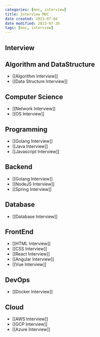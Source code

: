 ```yaml
---
categories: [moc, interview]
title: Interview MOC
date created: 2023-07-04
date modified: 2023-07-20
tags: [moc, interview]
---
```


## Interview

## Algorithm and DataStructure

- [[Algorithm Interview]]
- [[Data Structure Interview]]

## Computer Science

- [[Network Interview]]
- [[OS Interview]]

## Programming

- [[Golang Interview]]
- [[Java Interview]]
- [[Javascript Interview]]

## Backend

- [[Golang Interview]]
- [[NodeJS Interview]]
- [[Spring Interview]]

## Database

- [[Database Interview]]

## FrontEnd

- [[HTML Interview]]
- [[CSS Interview]]
- [[React Interview]]
- [[Angular Interview]]
- [[Vue Interview]]

## DevOps

- [[Docker Interview]]

## Cloud

- [[AWS Interview]]
- [[GCP Interview]]
- [[Azure Interview]]
